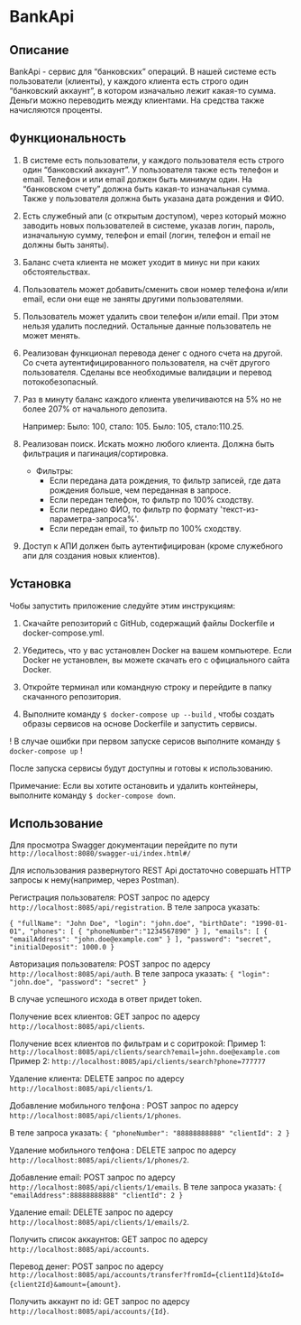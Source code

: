 # BankApi

## Описание 

BankApi - сервис для “банковских” операций. В нашей системе есть пользователи (клиенты), у каждого клиента есть строго один “банковский аккаунт”, в котором изначально лежит какая-то сумма. Деньги можно переводить между клиентами. На средства также начисляются проценты.

## Функциональность 
1) В системе есть пользователи, у каждого пользователя есть строго один “банковский аккаунт”. У пользователя также есть телефон и email. Телефон и или email должен быть минимум один. На “банковском счету” должна быть какая-то изначальная сумма. Также у пользователя должна быть указана дата рождения и ФИО.

2) Есть служебный апи (с открытым доступом), через который можно заводить новых пользователей в системе, указав логин, пароль, изначальную сумму, телефон и email (логин, телефон и email не должны быть заняты). 

3) Баланс счета клиента не может уходит в минус ни при каких обстоятельствах.

4) Пользователь может добавить/сменить свои номер телефона и/или email, если они еще не заняты другими пользователями.
5) Пользователь может удалить свои телефон и/или email. При этом нельзя удалить последний. Остальные данные пользователь не может менять.
6) Реализован функционал перевода денег с одного счета на другой. Со счета аутентифицированного пользователя, на счёт другого пользователя. Сделаны все необходимые валидации и перевод потокобезопасный.
7) Раз в минуту баланс каждого клиента увеличиваются на 5% но не более 207% от начального депозита.

    Например:
    Было: 100, стало: 105.
    Было: 105, стало:110.25.
8) Реализован поиск. Искать можно любого клиента. Должна быть фильтрация и пагинация/сортировка.
   - Фильтры:
     - Если передана дата рождения, то фильтр записей, где дата рождения больше, чем переданная в запросе.
     - Если передан телефон, то фильтр по 100% сходству.
     - Если передано ФИО, то фильтр по формату 'текст-из-параметра-запроса%'.
     - Если передан email, то фильтр по 100% сходству.

9) Доступ к АПИ должен быть аутентифицирован (кроме служебного апи для создания новых клиентов).





## Установка
Чобы запустить приложение следуйте этим инструкциям:

1. Скачайте репозиторий с GitHub, содержащий файлы Dockerfile и docker-compose.yml.

2. Убедитесь, что у вас установлен Docker на вашем компьютере. Если Docker не установлен, вы можете скачать его с официального сайта Docker.

3. Откройте терминал или командную строку и перейдите в папку скачанного репозитория.

4. Выполните команду `$ docker-compose up --build` , чтобы создать образы сервисов на основе Dockerfile и запустить сервисы.

! В случае ошибки при первом запуске серисов выполните команду `$ docker-compose up` !

После запуска сервисы будут доступны и готовы к использованию.


Примечание: Если вы хотите остановить и удалить контейнеры, выполните команду `$ docker-compose down`.


## Использование

Для просмотра Swagger документации перейдите по пути `http://localhost:8080/swagger-ui/index.html#/`

Для использования развернутого REST Api достаточно совершать HTTP запросы к нему(например, через Postman).

Регистрация пользователя: POST запрос по адерсу `http://localhost:8085/api/registration`. В теле запроса указать:

`
{
  "fullName": "John Doe",
  "login": "john.doe",
  "birthDate": "1990-01-01",
  "phones": [
    {
      "phoneNumber":"1234567890"
    }
  ],
  "emails": [
    {
      "emailAddress": "john.doe@example.com"
    }
  ],
  "password": "secret",
  "initialDeposit": 1000.0
}
`

Авторизация пользователя: POST запрос по адерсу `http://localhost:8085/api/auth`. В теле запроса указать:
`{
  "login": "john.doe",
  "password": "secret"
}
`

В случае успешного исхода в ответ придет token.

Получение всех клиентов: GET запрос по адерсу `http://localhost:8085/api/clients`.

Получение всех клиентов по фильтрам и с соритрокой:
	Пример 1: `http://localhost:8085/api/clients/search?email=john.doe@example.com`
	Пример 2: `http://localhost:8085/api/clients/search?phone=777777`


Удаление клиента: DELETE запрос по адерсу `http://localhost:8085/api/clients/1`.


Добавление мобильного телфона :  POST запрос по адерсу `http://localhost:8085/api/clients/1/phones`.

В теле запроса указать:
`
{
  "phoneNumber": "88888888888"
  "clientId": 2
  }
`


Удаление мобильного телфона :  DELETE запрос по адерсу `http://localhost:8085/api/clients/1/phones/2`.


Добавление email:  POST запрос по адерсу `http://localhost:8085/api/clients/1/emails`.
В теле запроса указать:
`
{
  "emailAddress":88888888888"
  "clientId": 2
  }
`


Удаление email:  DELETE запрос по адерсу `http://localhost:8085/api/clients/1/emails/2`.


Получить список аккаунтов: GET запрос по адерсу `http://localhost:8085/api/accounts`.


Перевод денег: POST запрос по адерсу `http://localhost:8085/api/accounts/transfer?fromId={client1Id}&toId={client2Id}&amount={amount}`.


Получить аккаунт по id: GET запрос по адерсу `http://localhost:8085/api/accounts/{Id}`.

